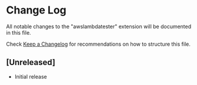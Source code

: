 # Change Log

All notable changes to the "awslambdatester" extension will be documented in this file.

Check [Keep a Changelog](http://keepachangelog.com/) for recommendations on how to structure this file.

## [Unreleased]

- Initial release
